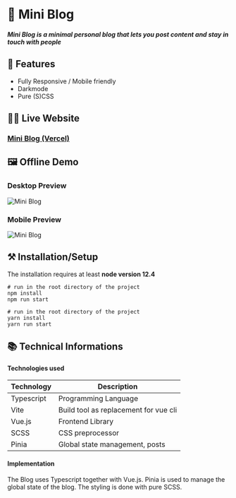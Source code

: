 # 📙 Mini Blog

##### Mini Blog is a minimal personal blog that lets you post content and stay in touch with people


## 📖 Features
 - Fully Responsive / Mobile friendly
 - Darkmode
 - Pure (S)CSS


## 👩‍💻 Live Website

### [Mini Blog (Vercel)](https://mini-blog-phi.vercel.app)

## 🖼 Offline Demo

### Desktop Preview
![Mini Blog](/demo/mini-blog-desktop-demo.gif)

### Mobile Preview
![Mini Blog](/demo/mini-blog-mobile-demo.gif)


## ⚒ Installation/Setup
The installation requires at least **node version 12.4**

```Shell
# run in the root directory of the project
npm install
npm run start

# run in the root directory of the project
yarn install
yarn run start
```


## 📚 Technical Informations

#### Technologies used

| Technology              | Description                            |
|-------------------------|----------------------------------------|
| Typescript              |   Programming Language
| Vite                    |   Build tool as replacement for vue cli    |
| Vue.js                   |   Frontend Library                              |
| SCSS                    |   CSS preprocessor                              |
| Pinia              |   Global state management, posts  |


#### Implementation
The Blog uses Typescript together with Vue.js. 
Pinia is used to manage the global state of the blog.
The styling is done with pure SCSS.


